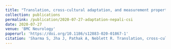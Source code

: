 ```yaml
---
title: "Translation, cross-cultural adaptation, and measurement properties of the Nepali version of the central sensitization inventory (CSI)"
collection: publications
permalink: /publication/2020-07-27-adaptation-nepali-csi
date: 2020-07-27
venue: 'BMC Neurology'
paperurl: 'https://doi.org/10.1186/s12883-020-01867-1'
citation: 'Sharma S, Jha J, Pathak A, Neblett R. Translation, cross-cultural adaptation, and measurement properties of the Nepali version of the central sensitization inventory (CSI). BMC Neurology 2020;20:286.'
---
```


